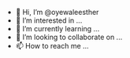 - 👋 Hi, I’m @oyewaleesther
- 👀 I’m interested in ...
- 🌱 I’m currently learning ...
- 💞️ I’m looking to collaborate on ...
- 📫 How to reach me ...

<!---
oyewaleesther/oyewaleesther is a ✨ special ✨ repository because its `README.md` (this file) appears on your GitHub profile.
You can click the Preview link to take a look at your changes.
--->
